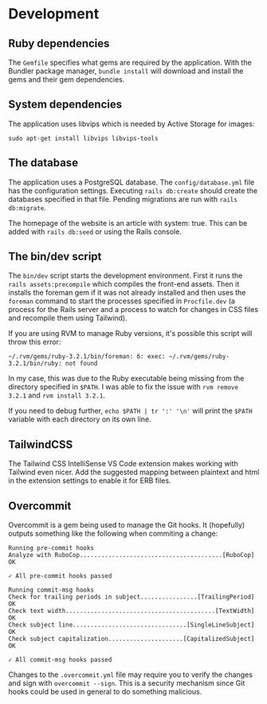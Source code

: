 # Development

## Ruby dependencies

The `Gemfile` specifies what gems are required by the application. With the Bundler package manager, `bundle install` will download and install the gems and their gem dependencies.

## System dependencies

The application uses libvips which is needed by Active Storage for images:

```
sudo apt-get install libvips libvips-tools
```

## The database

The application uses a PostgreSQL database. The `config/database.yml` file has the configuration settings. Executing `rails db:create` should create the databases specified in that file. Pending migrations are run with `rails db:migrate`.

The homepage of the website is an article with system: true. This can be added with `rails db:seed` or using the Rails console.

## The bin/dev script

The `bin/dev` script starts the development environment. First it runs the `rails assets:precompile` which compiles the front-end assets. Then it installs the foreman gem if it was not already installed and then uses the `foreman` command to start the processes specified in `Procfile.dev` (a process for the Rails server and a process to watch for changes in CSS files and recompile them using Tailwind).

If you are using RVM to manage Ruby versions, it's possible this script will throw this error:

```
~/.rvm/gems/ruby-3.2.1/bin/foreman: 6: exec: ~/.rvm/gems/ruby-3.2.1/bin/ruby: not found
```

In my case, this was due to the Ruby executable being missing from the directory specified in `$PATH`. I was able to fix the issue with `rvm remove 3.2.1` and `rvm install 3.2.1`.

If you need to debug further, `echo $PATH | tr ':' '\n'` will print the `$PATH` variable with each directory on its own line.

## TailwindCSS

The Tailwind CSS IntelliSense VS Code extension makes working with Tailwind even nicer. Add the suggested mapping between plaintext and html in the extension settings to enable it for ERB files.

## Overcommit

Overcommit is a gem being used to manage the Git hooks. It (hopefully) outputs something like the following when commiting a change:
```
Running pre-commit hooks
Analyze with RuboCop........................................[RuboCop] OK

✓ All pre-commit hooks passed

Running commit-msg hooks
Check for trailing periods in subject................[TrailingPeriod] OK
Check text width..........................................[TextWidth] OK
Check subject line................................[SingleLineSubject] OK
Check subject capitalization.....................[CapitalizedSubject] OK

✓ All commit-msg hooks passed
```

Changes to the `.overcommit.yml` file may require you to verify the changes and sign with `overcommit --sign`. This is a security mechanism since Git hooks could be used in general to do something malicious.
